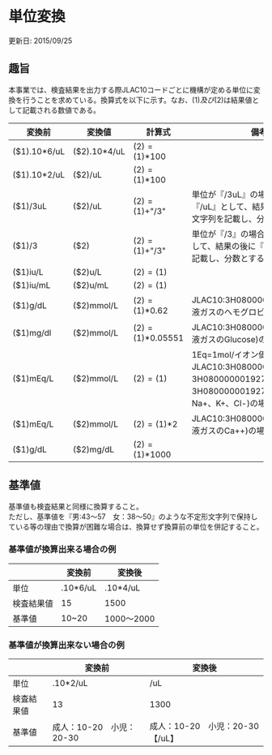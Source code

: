 # 単位変換
更新日: 2015/09/25
## 趣旨
本事業では、検査結果を出力する際JLAC10コードごとに機構が定める単位に変換を行うことを求めている。換算式を以下に示す。なお、($1)及び($2)は結果値として記載される数値である。

|変換前|変換値|計算式|備考|
|----|----|----|----|
|($1).10*6/uL|($2).10*4/uL|($2)=($1)*100|
|($1).10*2/uL|($2)/uL|($2)=($1)*100|
|($1)/3uL|($2)/uL|($2)=($1)+"/3"|単位が『/3uL』の場合、単位を『/uL』として、結果の後に『/3』の文字列を記載し、分数とする。|
|($1)/3|($2)|($2)=($1)+"/3"|単位が『/3』の場合、単位を無しとして、結果の後に『/3』の文字列を記載し、分数とする。|
|($1)iu/L|($2)u/L|($2)=($1)||
|($1)iu/mL|($2)u/mL|($2)=($1)||
|($1)g/dL|($2)mmol/L|($2)=($1)*0.62|JLAC10:3H080000001927058(血液ガスのヘモグロビン)の場合|
|($1)mg/dl|($2)mmol/L|($2)=($1)*0.05551|JLAC10:3H080000001927085(血液ガスのGlucose)の場合|
|($1)mEq/L|($2)mmol/L|($2)=($1)|1Eq=1mol/イオン価数 JLAC10:3H080000001927081、3H080000001927082、3H080000001927083(血液ガスのNa+、K+、Cl-)の場合|
|($1)mEq/L|($2)mmol/L|($2)=($1)*2|JLAC10:3H080000001927084(血液ガスのCa++)の場合|
|($1)g/dL|($2)mg/dL|($2)=($1)*1000||

## 基準値
基準値も検査結果と同様に換算すること。  
ただし、基準値を『男:43～57　女：38～50』のような不定形文字列で保持している等の理由で換算が困難な場合は、換算せず換算前の単位を併記すること。

### 基準値が換算出来る場合の例

||変換前|変換後|
|----|----|----|
|単位|.10\*6/uL|.10\*4/uL|
|検査結果値|15|1500|
|基準値|10~20|1000～2000|

### 基準値が換算出来ない場合の例

||変換前|変換後|
|----|----|----|
|単位|.10*2/uL|/uL|
|検査結果値|13|1300|
|基準値|成人：10-20　小児：20-30|成人：10-20　小児：20-30 【/uL】|
